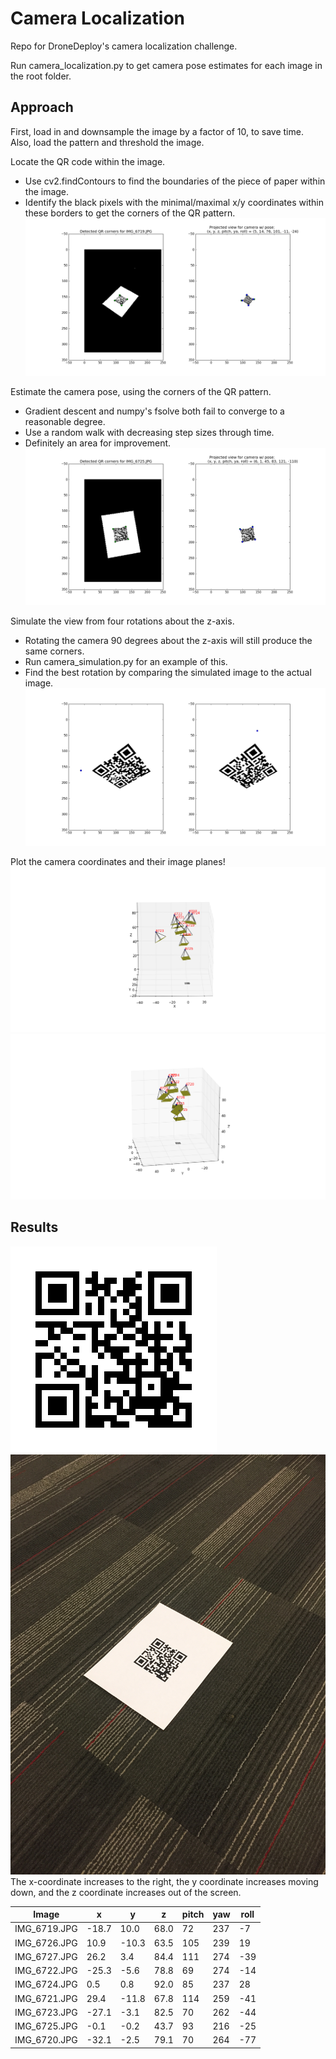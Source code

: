 Camera Localization
===================

Repo for DroneDeploy's camera localization challenge.

Run camera_localization.py to get camera pose estimates for each image in the root folder.

## Approach

First, load in and downsample the image by a factor of 10, to save time.
Also, load the pattern and threshold the image.

Locate the QR code within the image.
* Use cv2.findContours to find the boundaries of the piece of paper within the image.
* Identify the black pixels with the minimal/maximal x/y coordinates within these borders to get the corners of the QR pattern.
![qr corner finding](camera_localization2.png)

Estimate the camera pose, using the corners of the QR pattern.
* Gradient descent and numpy's fsolve both fail to converge to a reasonable degree.
* Use a random walk with decreasing step sizes through time.
* Definitely an area for improvement.
![camera localization](camera_localization.png)

Simulate the view from four rotations about the z-axis.
* Rotating the camera 90 degrees about the z-axis will still produce the same corners.
* Run camera_simulation.py for an example of this.
* Find the best rotation by comparing the simulated image to the actual image.
![camera rotation](camera_simulation.png)

Plot the camera coordinates and their image planes!
![camera visualizer](camera_visualizer.png) ![camera visualizer2](camera_visualizer2.png)

## Results
![pattern](pattern.png) ![sample image](IMG_6719.JPG)
The x-coordinate increases to the right, the y coordinate increases moving down, and the z coordinate increases out of the screen.

| Image        | x     | y     | z    | pitch | yaw | roll |
|--------------|-------|-------|------|-------|-----|------|
| IMG_6719.JPG | -18.7 | 10.0  | 68.0 | 72    | 237 | -7   |
| IMG_6726.JPG | 10.9  | -10.3 | 63.5 | 105   | 239 | 19   |
| IMG_6727.JPG | 26.2  | 3.4   | 84.4 | 111   | 274 | -39  |
| IMG_6722.JPG | -25.3 | -5.6  | 78.8 | 69    | 274 | -14  |
| IMG_6724.JPG | 0.5   | 0.8   | 92.0 | 85    | 237 | 28   |
| IMG_6721.JPG | 29.4  | -11.8 | 67.8 | 114   | 259 | -41  |
| IMG_6723.JPG | -27.1 | -3.1  | 82.5 | 70    | 262 | -44  |
| IMG_6725.JPG | -0.1  | -0.2  | 43.7 | 93    | 216 | -25  |
| IMG_6720.JPG | -32.1 | -2.5  | 79.1 | 70    | 264 | -77  |
